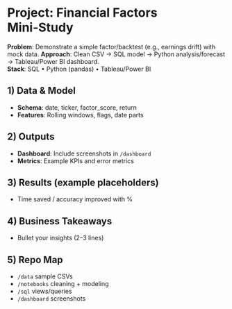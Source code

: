 # Project: Financial Factors Mini‑Study
**Problem**: Demonstrate a simple factor/backtest (e.g., earnings drift) with mock data.
**Approach**: Clean CSV → SQL model → Python analysis/forecast → Tableau/Power BI dashboard.  
**Stack**: SQL • Python (pandas) • Tableau/Power BI

## 1) Data & Model
- **Schema**: date, ticker, factor_score, return
- **Features**: Rolling windows, flags, date parts

## 2) Outputs
- **Dashboard**: Include screenshots in `/dashboard`
- **Metrics**: Example KPIs and error metrics

## 3) Results (example placeholders)
- Time saved / accuracy improved with %

## 4) Business Takeaways
- Bullet your insights (2–3 lines)

## 5) Repo Map
- `/data` sample CSVs  
- `/notebooks` cleaning + modeling  
- `/sql` views/queries  
- `/dashboard` screenshots
